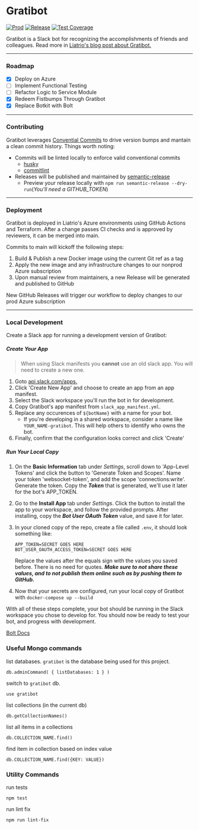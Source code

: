 
# Gratibot

[![Prod](https://github.com/liatrio/gratibot/actions/workflows/apply-prod.yml/badge.svg)](https://github.com/liatrio/gratibot/actions/workflows/apply-prod.yml)
[![Release](https://github.com/liatrio/gratibot/actions/workflows/release.yml/badge.svg)](https://github.com/liatrio/gratibot/actions/workflows/release.yml)
[![Test Coverage](https://api.codeclimate.com/v1/badges/49996ee68b94348ee16b/test_coverage)](https://codeclimate.com/github/liatrio/gratibot/test_coverage)

Gratibot is a Slack bot for recognizing the accomplishments of friends and
colleagues. Read more in [Liatrio's blog post about Gratibot.](https://www.liatrio.com/blog/gratibot-chatbot)

---

### Roadmap

- [x] Deploy on Azure
- [ ] Implement Functional Testing
- [ ] Refactor Logic to Service Module
- [x] Redeem Fistbumps Through Gratibot
- [x] Replace Botkit with Bolt

---

### Contributing

Gratibot leverages [Convential Commits](https://www.conventionalcommits.org/en/v1.0.0/)
to drive version bumps and mantain a clean commit history. Things worth noting:

- Commits will be linted locally to enforce valid conventional commits
  - [husky](https://typicode.github.io/husky/#/)
  - [commitlint](https://github.com/conventional-changelog/commitlint)
- Releases will be published and maintained by [semantic-release](https://github.com/semantic-release/semantic-release)
  - Preview your release locally with `npm run semantic-release --dry-run`(_You'll need a GITHUB_TOKEN_)

---

### Deployment

Gratibot is deployed in Liatrio's Azure environments using GitHub Actions and
Terraform. After a change passes CI checks and is approved by reviewers, it can
be merged into main.

Commits to main will kickoff the following steps:

1. Build & Publish a new Docker image using the current Git ref as a tag
2. Apply the new image and any infrastructure changes to our nonprod Azure subscription
3. Upon manual review from maintainers, a new Release will be generated and published to GitHub

New GitHub Releases will trigger our workflow to deploy changes to our prod Azure subscription


---

### Local Development

Create a Slack app for running a development version of Gratibot:

##### Create Your App

> When using Slack manifests you **cannot** use an old slack app. You will need to create a new one.

1. Goto [api.slack.com/apps.](https://api.slack.com/apps)
2. Click 'Create New App' and choose to create an app from an app manifest.
3. Select the Slack workspace you'll run the bot in for development.
4. Copy Gratibot's app manifest from `slack_app_manifest.yml`.
5. Replace any occurences of `${botName}` with a name for your bot.
    - If you're developing in a shared workspace, consider a name like `YOUR_NAME-gratibot`.
    This will help others to identify who owns the bot.
6. Finally, confirm that the configuration looks correct and click 'Create'

##### Run Your Local Copy

1. On the **Basic Information** tab under *Settings*, scroll down to
'App-Level Tokens' and click the button to 'Generate Token and Scopes'.
Name your token 'websocket-token', and add the
scope 'connections:write'. Generate the token. Copy the ***Token*** that is
generated, we'll use it later for the bot's APP_TOKEN.
2. Go to the **Install App** tab under *Settings*. Click the button to
install the app to your workspace, and follow the provided prompts. After
installing, copy the ***Bot User OAuth Token*** value, and save it for later.
4. In your cloned copy of the repo, create a file called `.env`, it should look
something like:
    ```
    APP_TOKEN=SECRET GOES HERE
    BOT_USER_OAUTH_ACCESS_TOKEN=SECRET GOES HERE
    ```
    Replace the values after the equals sign with the values you saved before.
    There is no need for quotes. ***Make sure to not share these values, and to
    not publish them online such as by pushing them to GitHub.***

5. Now that your secrets are configured, run your local copy
of Gratibot with `docker-compose up --build`

With all of these steps complete, your bot should be running in the Slack
workspace you chose to develop for. You should now be ready to test your bot,
and progress with development.

[Bolt Docs](https://slack.dev/bolt-js/concepts)


### Useful Mongo commands

list databases. `gratibot` is the database being used for this project.

```
db.adminCommand( { listDatabases: 1 } )
```

switch to `gratibot` db.

```
use gratibot
```

list collections (in the current db)

```
db.getCollectionNames()
```

list all items in a collections

```
db.COLLECTION_NAME.find()
```

find item in collection based on index value

```
db.COLLECTION_NAME.find({KEY: VALUE})
```

### Utility Commands

run tests

```
npm test
```

run lint fix

```
npm run lint-fix
```
